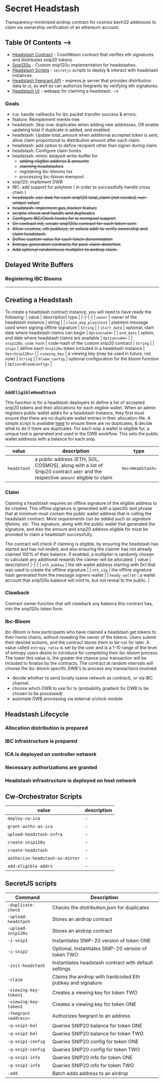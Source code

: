 #  Secret Headstash

Transparency-minimized airdrop contract for cosmos bech32 addresses to claim via ownership verification of an ethereum account.

## Table Of Contents -->
- [Headstash Contract](./contract/headstash/) - CosmWasm contract that verifies eth signatures and distirbutes snip20 tokens.
- [Snip120u](./contract/snip120u/) - Custom snip120u implementation for headstashes.
- [Headstash Scripts](./tools/headstash/README.md) - `secretjs` scripts to deploy & interact with headstash instances.
- [Headstash Feegrant API](https://github.com/hard-nett/community-dashboard/tree/no-merkle/caching-api) - express.js server that provides distribution data to ui, as well as can authorize feegrants by verifying eth signatures.
- [Headstash UI](https://github.com/hard-nett/community-dashboard/tree/no-merkle) - webapp for claiming a headstash.  -->

### Goals
- ica: handle callbacks for ibc packet transfer success & errors.
- feature: Reimplement merkle tree 
- headstash: Skip over duplicates when adding new addresses, OR enable updating total if duplicate is added, and enabled.
- headstash: Update total_amount when additional accepted token is sent, allow claim proportional to distribution amount after each claim.
- headstash: add option to define recipient other than signer during claim.
- headstash: Configure claim hooks 
- headstash: mimic delayed-write-buffer for
    - ~~adding eligible address & amounts~~
    - ~~claiming headstashes~~
    - registering ibc-blooms txs 
    - processing ibc-bloom mempool
- snip120: implement DWB 
- IBC: add support for polytone ( in order to successfully handle cross chain )
- ~~headstash: use dwb for each snip120 total_claim (not needed, non-unique value)~~
- ~~headstash: implement gas_tracker feature~~
- ~~scripts: check and handle and duplicates~~
- ~~Configure IBC/Clock hooks for tx mempool support~~
- ~~On contract init, create snip120u contract for each token sent.~~
- ~~Allow cosmos, eth pubkeys, or solana addr to verify ownership and claim headstash.~~
- ~~Define custom value for each token denomination~~
- ~~Entropy generation contracts for post-claim distortion~~
- ~~Add optional randomness multiplier to airdrop claim.~~

## Delayed Write Buffers


### Registering IBC Blooms

---
## Creating a Headstash 
To create a headstash contract instance, you will need to have ready the following:
| value | description| type |
|-|-|-|
| `owner` | owner of the headstash instance | string | 
| `claim_msg_plaintext` | plaintext message used when signing offline signature | `String` |
| `start_date` | optional, start date where headstash claims can begin | `Option<u64>` |
| `end_date` | option, end date where headstash claims are available | `Option<u64>` |
| `snip120u_code_hash` | code-hash of the custom snip20 contract | `String` |
| `snips` | define each  `Snip120u` token included in a headstash instance | `Vec<Snip120u>` |
| `viewing_key` | a viewing key (may be used in future, not now) | `String` |
| `bloom_config` | optional configuration for the bloom function | `Option<BloomConfig>` |
<!-- | `snip120u_code_id` | code-id of the custom snip20 contract | -->


## Contract Functions

### `AddEligibleHeadStash`
This function is for a headstash deployers to define a list of accepted snip20 tokens and their allocations for each eligible wallet. When an admin registers public wallet addrs for a headstash instance, they first must ensure that there are no duplicate wallet entries in their allocation-file. A simple script is available [here](./scripts/secretjs/check4Duplicates.js) to ensure there are no duplicates, & decide what to do if there are duplicates. For each snip a wallet is eligible for, a unique txid is generated and used in the DWB workflow. This sets the public wallet addresss with a balance for each snip. 

| value | description| type |
|-|-|-|
| `headstash` | a public address (ETH, SOL, COSMOS), along with a list of Snip20 contract `addr` and the respective `amount` eligible to claim | `Vec<Headstash>` |

### Claim 
Claiming a headstash requires an offline signature of the eligible address to be created. This offline signature is generated with a specific text phrase that at minimum must contain the public wallet address that is calling the headstash contract. *More requirements can be added such as signature lifetime, etc*. This signature, along with the public wallet that generated the signature, and also the amount and snip20 address eligible for must be provided to claim a headstash successfully.

The contract will check if claiming is eligible, by ensuring the headstash has started and has not ended, and also ensuring the claimer has not already claimed 100% of their balance. If enabled, a multiplier is randomly chosen to calculate any additional rewards the claimer will be allocated.
| value | description| 
|-|-|
| `eth_pubkey` | the eth wallet address starting with 0x1 that was used to create the offiline signature |
| `eth_sig` | the offline signature hash generated from the message signers wallet |
| `heady_wallet` | a wallet account that snip120u balance will mint to, but not reveal to the public. |

### Clawback
Contract owner function that will clawback any balance this contract has, into the snip120u token form.

### Ibc-Bloom 

Ibc-Bloom is how participants who have claimed a headstash get tokens to their home chains, without revealing the owner of the tokens. Users submit their desired actioms, and the contract stores them to be run for later. A value called `entropy_ratio` is set by the user and is a 1-10 range of the level of entropy users desire to introduce for completing their ibc-bloom process. The lower this value is, the greater the chance your transaction will be included to finalize by the contracts. The contract at random intervals will choose the ibc-bloom specific DWB's to process any transactions involved. 

- decide whether to send locally (same network as contract), or via IBC channel.
- choose which DWB to use for tx (probability gradient for DWB to be chosen to be processed)
- automate DWB processing via external x/clock module 



## Headstash Lifecycle 

### Allocation distribution is prepared 
### IBC infrastructure is prepared
### ICA is deployed on controller network
### Necessary authorizations are granted
### Headstash infrastructure is deployed on host network

## Cw-Orchestrator Scripts
| value | description| 
|-|-|
| `deploy-cw-ica` | - |
| `grant-authz-as-ica` | - |
| `upload-headstash-infra` | - |
| `create-snip120u` | - |
| `create-headstash` | - |
| `authorize-headstash-as-minter` | - |
| `add-eligible-addrs` | - |

## SecretJS scripts
| Command | Description |
| --- | --- |
| `-duplicate-check` | Checks the distribution.json for duplicates |
| `-upload-headstash` | Stores an airdrop contract |
| `-upload-snip120u` | Stores an airdrop contract |
| `-i-snip1` | Instantiates SNIP-20 version of token ONE |
| `-i-snip2` | Optional, Instantiates SNIP-20 version of token TWO |
| `-init-headstash` | Instantiates headstash contract with default settings |
| `-claim` | Claims the airdrop with hardcoded Eth pubkey and signature |
| `-viewing-key-token1` | Creates a viewing key for token TWO |
| `-viewing-key-token2` | Creates a viewing key for token ONE|
| `-feegrant <address>` | Authorizes feegrant to an address |
| `-q-snip1-bal` | Queries SNIP20 balance for token ONE |
| `-q-snip2-bal` | Queries SNIP20 balance for token TWO |
| `-q-snip1-config` | Queries SNIP20 config for token ONE |
| `-q-snip2-config` | Queries SNIP20 config for token TWO |
| `-q-snip1-info` | Queries SNIP20 info for token ONE |
| `-q-snip2-info` | Queries SNIP20 info for token TWO |
| `-add` | Batch adds address to an airdrop |


<!-- ## Setup Instructions -->


<!-- ## Usage Guidelines 
### 1. Build The Contract Code 
```sh
make build
``` -->
<!-- ### 2. Deploy Wasm Blob To Secret Network 
We can deploy using the [headstash tools](./tools/headstash/) scripts. Make sure you have build the contract locally, or else the scripts will not work properly.\
To deploy, navigate to the headstash tools, install the node dependencies, and run:
```sh
cd tools/headstash && yarn && node main.js -s
```
*This will store the wasm blob we've built to secret netowrk & return our code-id*

### 3. Prepare SNIP-20
The headstash distributes SNIP20s, so we will need to create an snip20 instance that is for our IBC token to wrap into.

To create our snip20, add your desired ibc token denom to the constants in `main.js`. To review obtaining an ibc-denom, [refer here](./IBC_HOOKS.md) then run:
```sh
node main.js -i-snip1
```
*This will return our contract address, be sure to add this to the constants in `main.js`*

https://github.com/hard-nett/secret-airdrop/assets/123711748/8cd1b629-2f04-4ea9-9834-de274e1d6c90


### 4. Create Headstash Instance
Now we can provide the total amount of tokens we expect to distribute to create our headstash contract. The snip20 weve created is set as the token the contract will distribute.
```sh
node main.js -init-headstash
```

https://github.com/hard-nett/secret-airdrop/assets/123711748/b8db775a-b712-45ec-919f-60f143fa1428


### 5. Deploy IBC Hooks For Auto Wrapping
Now we can make converting the ibc token into its snip20 version and funding our airdrop contract happen in one transaction with ibc-hooks. [Refer here](./IBC_HOOKS.md) for guides to deploy ibc hooks.


### 6. Add Eth Address Able To Claim 
to add address that can verify & claim their headstash, our headstash-tools can run a script to batch store addresses in a json file with the following format:
```json
[
    {
    "eth_pubkey": "0x710",
    "amount": "1234567"
    },
    ...
]
```

To add addresses to claim their headstash:
```sh
node tools/headstash/main.js -add
```
https://github.com/hard-nett/secret-airdrop/assets/123711748/28f61f24-e1a3-4a03-a2b0-99ec5ece7551

## 7. Fund Headstash 
If you decided not to use ibc hooks, or using either an existing snip or native asset, than we need need to fund the contract with the tokens to distribute.

### Wrap Into SNIP20 
```sh
node main.js -convert-token1 432 
```

### Fund Headstash 
To fund the headstash contract:
```sh
node main.js -fund-hs-token1 <amount>
```


https://github.com/hard-nett/secret-airdrop/assets/123711748/131f7631-c6e8-4eb0-9efe-2f4c5649878e

## 8. Provide Feegrants
feegrants can be provided to wallet addresses via:
```sh 
node main.js -feegrant <addr-to-feegrant>
```

## 9. Claim Assets
Claiming tokens involves the generation of an eth signature, with the secret pubkey address as the msg string of the signature. This signature is passed to the contract, along with the eth pubkey that generated it. 

```sh
node main.js -claim
```


And thats it! Weve successfully claimed our headstash privately.
## 10. Verify You have claimed
We can query the snip20 contract to confirm our new balance
```sh
node main.js -q-snip1-bal
``` -->


<!-- ## Additional Information 
### Gas Cost 
The cost to add 200 addresses to the contract map is  ~ 1 SCRT token @ `0.1 SCRT` for Fee Price  [example tx](https://testnet.ping.pub/secret/tx/C54BBEBE5360E98E200DDDA21E69278A05A11C342EDA8798011CA10BB8F0C320) -->

